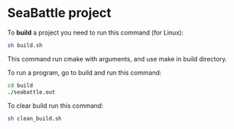 # SeaBattle project

To **build** a project you need to run this command (for Linux):

```bash
sh build.sh
```

This command run cmake with arguments, and use make in build directory.

To run a program, go to build and run this command:

```bash
cd build
./seabattle.out
```

To clear build run this command:

```bash
sh clean_build.sh
```
